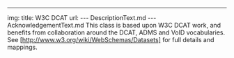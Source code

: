 ---
img:
title: W3C DCAT
url:
--- DescriptionText.md
--- AcknowledgementText.md
This class is based upon W3C DCAT work, and benefits from collaboration around the DCAT, ADMS and VoID vocabularies. See [http://www.w3.org/wiki/WebSchemas/Datasets] for full details and mappings.
